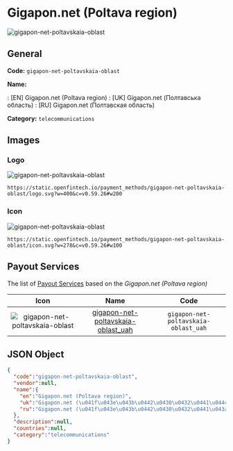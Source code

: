 
# Gigapon.net (Poltava region) 
![gigapon-net-poltavskaia-oblast](https://static.openfintech.io/payment_methods/gigapon-net-poltavskaia-oblast/logo.svg?w=400&c=v0.59.26#w200)  

## General 
**Code:** `gigapon-net-poltavskaia-oblast` 
 
**Name:** 
 
:	[EN] Gigapon.net (Poltava region) 
:	[UK] Gigapon.net (Полтавська область) 
:	[RU] Gigapon.net (Полтавская область) 
 
**Category:** `telecommunications` 
 

## Images 

### Logo 
![gigapon-net-poltavskaia-oblast](https://static.openfintech.io/payment_methods/gigapon-net-poltavskaia-oblast/logo.svg?w=400&c=v0.59.26#w200)  

```
https://static.openfintech.io/payment_methods/gigapon-net-poltavskaia-oblast/logo.svg?w=400&c=v0.59.26#w200
```  

### Icon 
![gigapon-net-poltavskaia-oblast](https://static.openfintech.io/payment_methods/gigapon-net-poltavskaia-oblast/icon.svg?w=278&c=v0.59.26#w100)  

```
https://static.openfintech.io/payment_methods/gigapon-net-poltavskaia-oblast/icon.svg?w=278&c=v0.59.26#w100
```  

## Payout Services 
 
The list of [Payout Services](/payout-services/) based on the _Gigapon.net (Poltava region)_ 

|Icon|Name|Code| 
|:---:|:---:|:---:| 
|![gigapon-net-poltavskaia-oblast](https://static.openfintech.io/payout_methods/gigapon-net-poltavskaia-oblast/icon.svg?w=278&c=v0.59.26#w40) |[gigapon-net-poltavskaia-oblast_uah](/payout-services/gigapon-net-poltavskaia-oblast_uah/)|`gigapon-net-poltavskaia-oblast_uah`| 
 

## JSON Object 

```json
{
  "code":"gigapon-net-poltavskaia-oblast",
  "vendor":null,
  "name":{
    "en":"Gigapon.net (Poltava region)",
    "uk":"Gigapon.net (\u041f\u043e\u043b\u0442\u0430\u0432\u0441\u044c\u043a\u0430 \u043e\u0431\u043b\u0430\u0441\u0442\u044c)",
    "ru":"Gigapon.net (\u041f\u043e\u043b\u0442\u0430\u0432\u0441\u043a\u0430\u044f \u043e\u0431\u043b\u0430\u0441\u0442\u044c)"
  },
  "description":null,
  "countries":null,
  "category":"telecommunications"
}
```  
